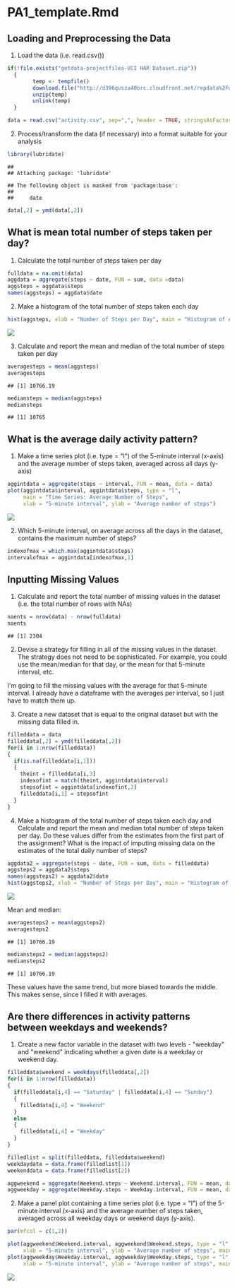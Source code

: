 # PA1_template.Rmd


## Loading and Preprocessing the Data

1. Load the data (i.e. read.csv())


```r
if(!file.exists("getdata-projectfiles-UCI HAR Dataset.zip")) 
  {
        temp <- tempfile()
        download.file("http://d396qusza40orc.cloudfront.net/repdata%2Fdata%2Factivity.zip",temp)
        unzip(temp)
        unlink(temp)
  }

data = read.csv("activity.csv", sep=",", header = TRUE, stringsAsFactors = FALSE, na.strings = "NA")
```

2. Process/transform the data (if necessary) into a format suitable for your analysis


```r
library(lubridate)
```

```
## 
## Attaching package: 'lubridate'
```

```
## The following object is masked from 'package:base':
## 
##     date
```

```r
data[,2] = ymd(data[,2])
```

## What is mean total number of steps taken per day?

1. Calculate the total number of steps taken per day


```r
fulldata = na.omit(data)
aggdata = aggregate(steps ~ date, FUN = sum, data =data)
aggsteps = aggdata$steps
names(aggsteps) = aggdata$date 
```

2. Make a histogram of the total number of steps taken each day


```r
hist(aggsteps, xlab = "Number of Steps per Day", main = "Histogram of Average Total Number of Steps")
```

![](PA1_template_files/figure-html/unnamed-chunk-4-1.png)<!-- -->

3. Calculate and report the mean and median of the total number of steps taken per day


```r
averagesteps = mean(aggsteps)
averagesteps
```

```
## [1] 10766.19
```


```r
mediansteps = median(aggsteps)
mediansteps
```

```
## [1] 10765
```

## What is the average daily activity pattern?

1. Make a time series plot (i.e. type = "l") of the 5-minute interval (x-axis) and the average number of steps taken, averaged across all days (y-axis)


```r
aggintdata = aggregate(steps ~ interval, FUN = mean, data = data)
plot(aggintdata$interval, aggintdata$steps, type = "l",
     main = "Time Series: Average Number of Steps", 
     xlab = "5-minute interval", ylab = "Average number of steps")
```

![](PA1_template_files/figure-html/unnamed-chunk-7-1.png)<!-- -->

2. Which 5-minute interval, on average across all the days in the dataset, contains the maximum number of steps?


```r
indexofmax = which.max(aggintdata$steps)
intervalofmax = aggintdata[indexofmax,1]
```

## Inputting Missing Values

1. Calculate and report the total number of missing values in the dataset (i.e. the total number of rows with NAs)


```r
naents = nrow(data) - nrow(fulldata)
naents
```

```
## [1] 2304
```

2. Devise a strategy for filling in all of the missing values in the dataset. The strategy does not need to be sophisticated. For example, you could use the mean/median for that day, or the mean for that 5-minute interval, etc.

I'm going to fill the missing values with the average for that 5-minute interval. I already have a dataframe with the averages per interval, so I just have to match them up.

3. Create a new dataset that is equal to the original dataset but with the missing data filled in.


```r
filleddata = data
filleddata[,2] = ymd(filleddata[,2])
for(i in 1:nrow(filleddata))
{
  if(is.na(filleddata[i,1]))
  {
    theint = filleddata[i,3]
    indexofint = match(theint, aggintdata$interval)
    stepsofint = aggintdata[indexofint,2]
    filleddata[i,1] = stepsofint
  }
}
```

4. Make a histogram of the total number of steps taken each day and Calculate and report the mean and median total number of steps taken per day. Do these values differ from the estimates from the first part of the assignment? What is the impact of imputing missing data on the estimates of the total daily number of steps?


```r
aggdata2 = aggregate(steps ~ date, FUN = sum, data = filleddata)
aggsteps2 = aggdata2$steps
names(aggsteps2) = aggdata2$date 
hist(aggsteps2, xlab = "Number of Steps per Day", main = "Histogram of Average Total Number of Steps: Filled")
```

![](PA1_template_files/figure-html/unnamed-chunk-11-1.png)<!-- -->

Mean and median:

```r
averagesteps2 = mean(aggsteps2)
averagesteps2
```

```
## [1] 10766.19
```

```r
mediansteps2 = median(aggsteps2)
mediansteps2
```

```
## [1] 10766.19
```

These values have the same trend, but more biased towards the middle. This makes sense, since I filled it with averages.

## Are there differences in activity patterns between weekdays and weekends?

1. Create a new factor variable in the dataset with two levels - "weekday" and "weekend" indicating whether a given date is a weekday or weekend day.


```r
filleddata$weekend = weekdays(filleddata[,2])
for(i in 1:nrow(filleddata))
{
  if(filleddata[i,4] == "Saturday" | filleddata[i,4] == "Sunday")
  {
    filleddata[i,4] = "Weekend"
  }
  else
  {
    filleddata[i,4] = "Weekday"
  }
}

filledlist = split(filleddata, filleddata$weekend)
weekdaydata = data.frame(filledlist[1])
weekenddata = data.frame(filledlist[2])

aggweekend = aggregate(Weekend.steps ~ Weekend.interval, FUN = mean, data = weekenddata)
aggweekday = aggregate(Weekday.steps ~ Weekday.interval, FUN = mean, data = weekdaydata)
```

2. Make a panel plot containing a time series plot (i.e. type = "l") of the 5-minute interval (x-axis) and the average number of steps taken, averaged across all weekday days or weekend days (y-axis). 


```r
par(mfcol = c(1,2))

plot(aggweekend$Weekend.interval, aggweekend$Weekend.steps, type = "l",
     xlab = "5-minute interval", ylab = "Average number of steps", main = "Weekends")
plot(aggweekday$Weekday.interval, aggweekday$Weekday.steps, type = "l",
     xlab = "5-minute interval", ylab = "Average number of steps", main = "Weekdays")
```

![](PA1_template_files/figure-html/unnamed-chunk-15-1.png)<!-- -->
